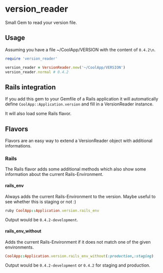 # version_reader

Small Gem to read your version file.

## Usage

Assuming you have a file ~/CoolApp/VERSION with the content of ```0.4.2\n```.

```ruby
require 'version_reader'

version_reader = VersionReader.new('~/CoolApp/VERSION')
version_reader.normal # 0.4.2
```

## Rails integration

If you add this gem to your Gemfile of a Rails application it will
automatically define ```CoolApp::Application.version``` and fill in a VersionReader instance.

It will also load some Rails flavor.

## Flavors

Flavors are an easy way to extend a VersionReader object with additional informations.

### Rails

The Rails flavor adds some additional methods which also show some information about the current Rails-Environment.

#### rails_env

Always adds the current Rails-Environment to the version. Maybe useful to see whether this is staging or not :)

```ruby
ruby CoolApp::Application.version.rails_env
```
Output would be ```0.4.2-development```.


#### rails_env_without

Adds the current Rails-Environment if it does not match one of the given environments.

```ruby
CoolApp::Application.version.rails_env_without(:production,:staging)
```
 
Output would be ```0.4.2-development``` or ```0.4.2``` for staging and production.
 